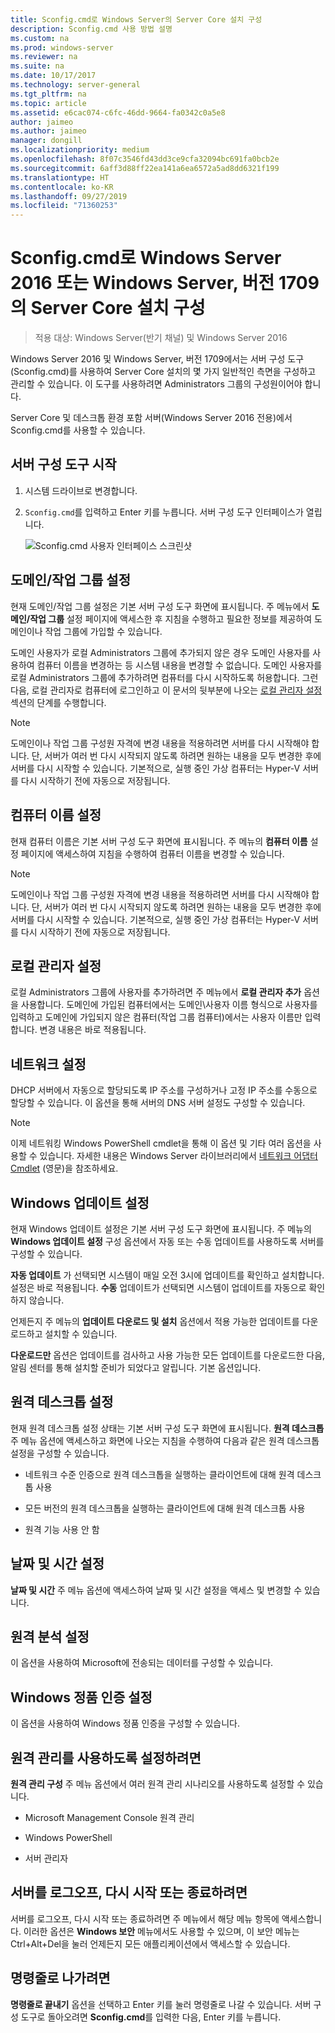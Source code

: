 ```yaml
---
title: Sconfig.cmd로 Windows Server의 Server Core 설치 구성
description: Sconfig.cmd 사용 방법 설명
ms.custom: na
ms.prod: windows-server
ms.reviewer: na
ms.suite: na
ms.date: 10/17/2017
ms.technology: server-general
ms.tgt_pltfrm: na
ms.topic: article
ms.assetid: e6cac074-c6fc-46dd-9664-fa0342c0a5e8
author: jaimeo
ms.author: jaimeo
manager: dongill
ms.localizationpriority: medium
ms.openlocfilehash: 8f07c3546fd43dd3ce9cfa32094bc691fa0bcb2e
ms.sourcegitcommit: 6aff3d88ff22ea141a6ea6572a5ad8dd6321f199
ms.translationtype: HT
ms.contentlocale: ko-KR
ms.lasthandoff: 09/27/2019
ms.locfileid: "71360253"
---
```

# <a name="configure-a-server-core-installation-of-windows-server-2016-or-windows-server-version-1709-with-sconfigcmd"></a>Sconfig.cmd로 Windows Server 2016 또는 Windows Server, 버전 1709의 Server Core 설치 구성

> 적용 대상: Windows Server(반기 채널) 및 Windows Server 2016

Windows Server 2016 및 Windows Server, 버전 1709에서는 서버 구성 도구(Sconfig.cmd)를 사용하여 Server Core 설치의 몇 가지 일반적인 측면을 구성하고 관리할 수 있습니다. 이 도구를 사용하려면 Administrators 그룹의 구성원이어야 합니다.

Server Core 및 데스크톱 환경 포함 서버(Windows Server 2016 전용)에서 Sconfig.cmd를 사용할 수 있습니다.

## <a name="start-the-server-configuration-tool"></a>서버 구성 도구 시작

1. 시스템 드라이브로 변경합니다.

2. `Sconfig.cmd`를 입력하고 Enter 키를 누릅니다. 서버 구성 도구 인터페이스가 열립니다.

    ![Sconfig.cmd 사용자 인터페이스 스크린샷](media/mainsconfigpage.png)

## <a name="domainworkgroup-settings"></a>도메인/작업 그룹 설정

현재 도메인/작업 그룹 설정은 기본 서버 구성 도구 화면에 표시됩니다. 주 메뉴에서 **도메인/작업 그룹** 설정 페이지에 액세스한 후 지침을 수행하고 필요한 정보를 제공하여 도메인이나 작업 그룹에 가입할 수 있습니다.

도메인 사용자가 로컬 Administrators 그룹에 추가되지 않은 경우 도메인 사용자를 사용하여 컴퓨터 이름을 변경하는 등 시스템 내용을 변경할 수 없습니다. 도메인 사용자를 로컬 Administrators 그룹에 추가하려면 컴퓨터를 다시 시작하도록 허용합니다. 그런 다음, 로컬 관리자로 컴퓨터에 로그인하고 이 문서의 뒷부분에 나오는 [로컬 관리자 설정](#local-administrator-settings) 섹션의 단계를 수행합니다.

> [!NOTE]
> 도메인이나 작업 그룹 구성원 자격에 변경 내용을 적용하려면 서버를 다시 시작해야 합니다. 단, 서버가 여러 번 다시 시작되지 않도록 하려면 원하는 내용을 모두 변경한 후에 서버를 다시 시작할 수 있습니다. 기본적으로, 실행 중인 가상 컴퓨터는 Hyper-V 서버를 다시 시작하기 전에 자동으로 저장됩니다.

## <a name="computer-name-settings"></a>컴퓨터 이름 설정

현재 컴퓨터 이름은 기본 서버 구성 도구 화면에 표시됩니다. 주 메뉴의 **컴퓨터 이름** 설정 페이지에 액세스하여 지침을 수행하여 컴퓨터 이름을 변경할 수 있습니다.

> [!NOTE]
> 도메인이나 작업 그룹 구성원 자격에 변경 내용을 적용하려면 서버를 다시 시작해야 합니다. 단, 서버가 여러 번 다시 시작되지 않도록 하려면 원하는 내용을 모두 변경한 후에 서버를 다시 시작할 수 있습니다. 기본적으로, 실행 중인 가상 컴퓨터는 Hyper-V 서버를 다시 시작하기 전에 자동으로 저장됩니다.

## <a name="local-administrator-settings"></a>로컬 관리자 설정

로컬 Administrators 그룹에 사용자를 추가하려면 주 메뉴에서 **로컬 관리자 추가** 옵션을 사용합니다. 도메인에 가입된 컴퓨터에서는 도메인\사용자 이름 형식으로 사용자를 입력하고 도메인에 가입되지 않은 컴퓨터(작업 그룹 컴퓨터)에서는 사용자 이름만 입력합니다. 변경 내용은 바로 적용됩니다.

## <a name="network-settings"></a>네트워크 설정

DHCP 서버에서 자동으로 할당되도록 IP 주소를 구성하거나 고정 IP 주소를 수동으로 할당할 수 있습니다. 이 옵션을 통해 서버의 DNS 서버 설정도 구성할 수 있습니다.

> [!NOTE]
> 이제 네트워킹 Windows PowerShell cmdlet을 통해 이 옵션 및 기타 여러 옵션을 사용할 수 있습니다. 자세한 내용은 Windows Server 라이브러리에서 [네트워크 어댑터 Cmdlet](https://docs.microsoft.com/powershell/module/netadapter/?view=win10-ps) (영문)을 참조하세요.

## <a name="windows-update-settings"></a>Windows 업데이트 설정

현재 Windows 업데이트 설정은 기본 서버 구성 도구 화면에 표시됩니다. 주 메뉴의 **Windows 업데이트 설정** 구성 옵션에서 자동 또는 수동 업데이트를 사용하도록 서버를 구성할 수 있습니다.

**자동 업데이트** 가 선택되면 시스템이 매일 오전 3시에 업데이트를 확인하고 설치합니다. 설정은 바로 적용됩니다. **수동** 업데이트가 선택되면 시스템이 업데이트를 자동으로 확인하지 않습니다.

언제든지 주 메뉴의 **업데이트 다운로드 및 설치** 옵션에서 적용 가능한 업데이트를 다운로드하고 설치할 수 있습니다.

**다운로드만** 옵션은 업데이트를 검사하고 사용 가능한 모든 업데이트를 다운로드한 다음, 알림 센터를 통해 설치할 준비가 되었다고 알립니다. 기본 옵션입니다.

## <a name="remote-desktop-settings"></a>원격 데스크톱 설정

현재 원격 데스크톱 설정 상태는 기본 서버 구성 도구 화면에 표시됩니다. **원격 데스크톱** 주 메뉴 옵션에 액세스하고 화면에 나오는 지침을 수행하여 다음과 같은 원격 데스크톱 설정을 구성할 수 있습니다.

- 네트워크 수준 인증으로 원격 데스크톱을 실행하는 클라이언트에 대해 원격 데스크톱 사용

- 모든 버전의 원격 데스크톱을 실행하는 클라이언트에 대해 원격 데스크톱 사용

- 원격 기능 사용 안 함

## <a name="date-and-time-settings"></a>날짜 및 시간 설정

**날짜 및 시간** 주 메뉴 옵션에 액세스하여 날짜 및 시간 설정을 액세스 및 변경할 수 있습니다.

## <a name="telemetry-settings"></a>원격 분석 설정

이 옵션을 사용하여 Microsoft에 전송되는 데이터를 구성할 수 있습니다.

## <a name="windows-activation-settings"></a>Windows 정품 인증 설정

이 옵션을 사용하여 Windows 정품 인증을 구성할 수 있습니다.

## <a name="to-enable-remote-management"></a>원격 관리를 사용하도록 설정하려면

**원격 관리 구성** 주 메뉴 옵션에서 여러 원격 관리 시나리오를 사용하도록 설정할 수 있습니다.

- Microsoft Management Console 원격 관리

- Windows PowerShell

- 서버 관리자  

## <a name="to-log-off-restart-or-shut-down-the-server"></a>서버를 로그오프, 다시 시작 또는 종료하려면

서버를 로그오프, 다시 시작 또는 종료하려면 주 메뉴에서 해당 메뉴 항목에 액세스합니다. 이러한 옵션은 **Windows 보안** 메뉴에서도 사용할 수 있으며, 이 보안 메뉴는 Ctrl+Alt+Del을 눌러 언제든지 모든 애플리케이션에서 액세스할 수 있습니다.  

## <a name="to-exit-to-the-command-line"></a>명령줄로 나가려면
  
**명령줄로 끝내기** 옵션을 선택하고 Enter 키를 눌러 명령줄로 나갈 수 있습니다. 서버 구성 도구로 돌아오려면 **Sconfig.cmd**를 입력한 다음, Enter 키를 누릅니다.
